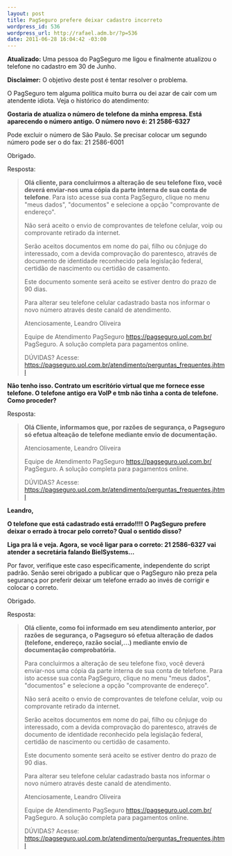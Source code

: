 ```yaml
--- 
layout: post
title: PagSeguro prefere deixar cadastro incorreto
wordpress_id: 536
wordpress_url: http://rafael.adm.br/?p=536
date: 2011-06-28 16:04:42 -03:00
---
```

<strong>Atualizado:</strong> Uma pessoa do PagSeguro me ligou e finalmente atualizou o telefone no cadastro em 30 de Junho.

<strong>Disclaimer:</strong> O objetivo deste post é tentar resolver o problema.

O PagSeguro tem alguma política muito burra ou dei azar de cair com um atendente idiota. Veja o histórico do atendimento:

<strong>Gostaria de atualiza o número de telefone da minha empresa. Está aparecendo o número antigo.
O número novo é: 21 2586-6327</strong>

Pode excluir o número de São Paulo.
Se precisar colocar um segundo número pode ser o do fax: 21 2586-6001

Obrigado.

Resposta:
<blockquote>
  <strong>Olá cliente, para concluirmos a alteração de seu telefone fixo, você deverá enviar-nos uma cópia da parte interna de sua conta de telefone</strong>. Para isto acesse sua conta PagSeguro, clique no menu "meus dados", "documentos" e selecione a opção "comprovante de endereço".

Não será aceito o envio de comprovantes de telefone celular, voip ou comprovante retirado da internet.

Serão aceitos documentos em nome do pai, filho ou cônjuge do interessado, com a devida comprovação do parentesco, através de documento de identidade reconhecido pela legislação federal, certidão de nascimento ou certidão de casamento.

Este documento somente será aceito se estiver dentro do prazo de 90 dias.

Para alterar seu telefone celular cadastrado basta nos informar o novo número através deste canald de atendimento.

Atenciosamente,
Leandro Oliveira

Equipe de Atendimento PagSeguro https://pagseguro.uol.com.br/
PagSeguro. A solução completa para pagamentos online.

DÚVIDAS? Acesse: https://pagseguro.uol.com.br/atendimento/perguntas_frequentes.jhtml
</blockquote>

<strong>Não tenho isso. Contrato um escritório virtual que me fornece esse telefone. O telefone antigo era VoIP e tmb não tinha a conta de telefone. Como proceder?</strong>

Resposta:
<blockquote>
  <strong>Olá Cliente, informamos que, por razões de segurança, o Pagseguro só efetua alteação de telefone mediante envio de documentação.</strong>

Atenciosamente,
Leandro Oliveira

Equipe de Atendimento PagSeguro https://pagseguro.uol.com.br/
PagSeguro. A solução completa para pagamentos online.

DÚVIDAS? Acesse: https://pagseguro.uol.com.br/atendimento/perguntas_frequentes.jhtml
</blockquote>

<strong>Leandro,

O telefone que está cadastrado está errado!!!!
O PagSeguro prefere deixar o errado à trocar pelo correto? Qual o sentido disso?

Liga pra lá e veja. Agora, se você ligar para o correto: 21 2586-6327 vai atender a secretária falando BielSystems...</strong>

Por favor, verifique este caso especificamente, independente do script padrão. Senão serei obrigado a publicar que o PagSeguro não preza pela segurança por preferir deixar um telefone errado ao invés de corrigir e colocar o correto.

Obrigado.

Resposta:
<blockquote>
  <strong>Olá cliente, como foi informado em seu atendimento anterior, por razões de segurança, o Pagseguro só efetua alteração de dados (telefone, endereço, razão social,...) mediante envio de documentação comprobatória.</strong>

Para concluirmos a alteração de seu telefone fixo, você deverá enviar-nos uma cópia da parte interna de sua conta de telefone. Para isto acesse sua conta PagSeguro, clique no menu "meus dados", "documentos" e selecione a opção "comprovante de endereço".

Não será aceito o envio de comprovantes de telefone celular, voip ou comprovante retirado da internet.

Serão aceitos documentos em nome do pai, filho ou cônjuge do interessado, com a devida comprovação do parentesco, através de documento de identidade reconhecido pela legislação federal, certidão de nascimento ou certidão de casamento.

Este documento somente será aceito se estiver dentro do prazo de 90 dias.

Para alterar seu telefone celular cadastrado basta nos informar o novo número através deste canald de atendimento.

Atenciosamente,
Leandro Oliveira

Equipe de Atendimento PagSeguro https://pagseguro.uol.com.br/
PagSeguro. A solução completa para pagamentos online.

DÚVIDAS? Acesse: https://pagseguro.uol.com.br/atendimento/perguntas_frequentes.jhtml
</blockquote>

